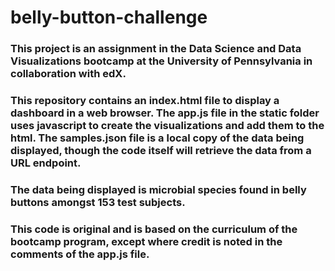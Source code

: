 # belly-button-challenge

### This project is an assignment in the Data Science and Data Visualizations bootcamp at the University of Pennsylvania in collaboration with edX.

### This repository contains an index.html file to display a dashboard in a web browser. The app.js file in the static folder uses javascript to create the visualizations and add them to the html. The samples.json file is a local copy of the data being displayed, though the code itself will retrieve the data from a URL endpoint.

### The data being displayed is microbial species found in belly buttons amongst 153 test subjects.

### This code is original and is based on the curriculum of the bootcamp program, except where credit is noted in the comments of the app.js file. 
